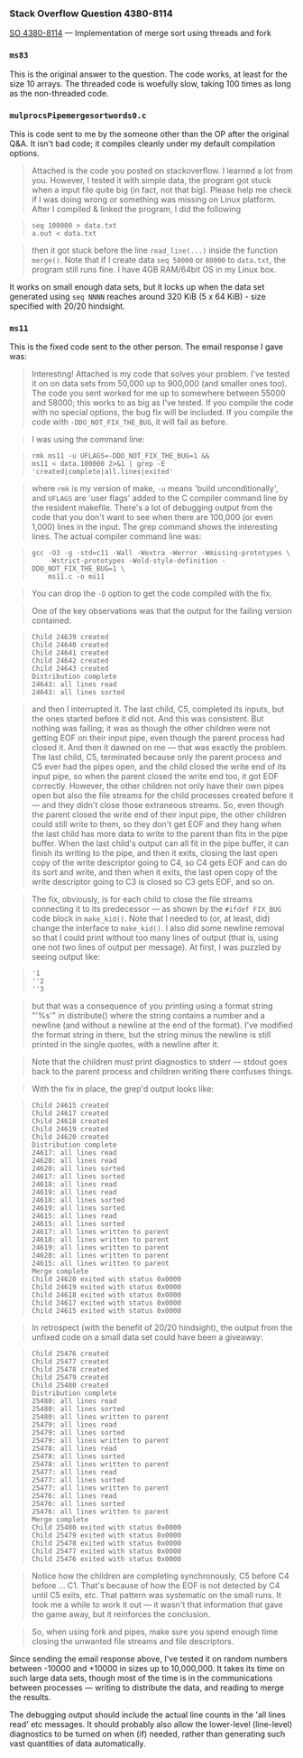 ### Stack Overflow Question 4380-8114

[SO 4380-8114](https://stackoverflow.com/q/43808114) &mdash;
Implementation of merge sort using threads and fork

### `ms83`

This is the original answer to the question.
The code works, at least for the size 10 arrays.
The threaded code is woefully slow, taking 100 times as long as the
non-threaded code.

### `mulprocsPipemergesortwords0.c`

This is code sent to me by the someone other than the OP after the
original Q&A.
It isn't bad code; it compiles cleanly under my default compilation
options.

> Attached is the code you posted on stackoverflow.
> I learned a lot from you.
> However, I tested it with simple data, the program got stuck when a
> input file quite big (in fact, not that big).
> Please help me check if I was doing wrong or something was missing on
> Linux platform.
> After I compiled & linked the program, I did the following

>     seq 100000 > data.txt
>     a.out < data.txt

> then it got stuck before the line `read_line(...)` inside the function
> `merge()`.
> Note that if I create data `seq 50000` or `80000` to `data.txt`, the
> program still runs fine.
> I have 4GB RAM/64bit OS in my Linux box.

It works on small enough data sets, but it locks up when the data set
generated using `seq NNNN` reaches around 320 KiB (5 x 64 KiB) - size
specified with 20/20 hindsight.

### `ms11`

This is the fixed code sent to the other person.  The email response
I gave was:

> Interesting!
> Attached is my code that solves your problem.
> I've tested it on on data sets from 50,000 up to 900,000 (and smaller
> ones too).
> The code you sent worked for me up to somewhere between 55000 and 58000;
> this works to as big as I've tested.
> If you compile the code with no special options, the bug fix will be
> included.
> If you compile the code with `-DDO_NOT_FIX_THE_BUG`, it will fail as
> before.

> I was using the command line:

>     rmk ms11 -u UFLAGS=-DDO_NOT_FIX_THE_BUG=1 &&
>     ms11 < data.100000 2>&1 | grep -E 'created|complete|all.lines|exited'

> where `rmk` is my version of make, `-u` means 'build unconditionally', and
> `UFLAGS` are 'user flags' added to the C compiler command line by the
> resident makefile.
> There's a lot of debugging output from the code that you don't want to
> see when there are 100,000 (or even 1,000) lines in the input.
> The grep command shows the interesting lines.
> The actual compiler command line was:

>     gcc -O3 -g -std=c11 -Wall -Wextra -Werror -Wmissing-prototypes \
>         -Wstrict-prototypes -Wold-style-definition -DDO_NOT_FIX_THE_BUG=1 \
>         ms11.c -o ms11

> You can drop the `-D` option to get the code compiled with the fix.

> One of the key observations was that the output for the failing version
> contained:

>     Child 24639 created
>     Child 24640 created
>     Child 24641 created
>     Child 24642 created
>     Child 24643 created
>     Distribution complete
>     24643: all lines read
>     24643: all lines sorted

> and then I interrupted it.
> The last child, C5, completed its inputs, but the ones started before it
> did not.
> And this was consistent.
> But nothing was failing; it was as though the other children were not
> getting EOF on their input pipe, even though the parent process had
> closed it.
> And then it dawned on me — that was exactly the problem.
> The last child, C5, terminated because only the parent process and C5
> ever had the pipes open, and the child closed the write end of its input
> pipe, so when the parent closed the write end too, it got EOF correctly.
> However, the other children not only have their own pipes open but also
> the file streams for the child processes created before it — and they
> didn't close those extraneous streams.
> So, even though the parent closed the write end of their input pipe, the
> other children could still write to them, so they don't get EOF and they
> hang when the last child has more data to write to the parent than fits
> in the pipe buffer.
> When the last child's output can all fit in the pipe buffer, it can
> finish its writing to the pipe, and then it exits, closing the last open
> copy of the write descriptor going to C4, so C4 gets EOF and can do its
> sort and write, and then when it exits, the last open copy of the write
> descriptor going to C3 is closed so C3 gets EOF, and so on.

> The fix, obviously, is for each child to close the file streams
> connecting it to its predecessor — as shown by the `#ifdef FIX_BUG`
> code block in `make_kid()`.
> Note that I needed to (or, at least, did) change the interface to
> `make_kid()`.
> I also did some newline removal so that I could print without too many
> lines of output (that is, using one not two lines of output per
> message).
> At first, I was puzzled by seeing output like:

>     '1
>     ''2
>     ''3

> but that was a consequence of you printing using a format string "'%s'"
> in distribute() where the string contains a number and a newline (and
> without a newline at the end of the format).
> I've modified the format string in there, but the string minus the
> newline is still printed in the single quotes, with a newline after it.

> Note that the children must print diagnostics to stderr — stdout goes
> back to the parent process and children writing there confuses things.

> With the fix in place, the grep'd output looks like:

>     Child 24615 created
>     Child 24617 created
>     Child 24618 created
>     Child 24619 created
>     Child 24620 created
>     Distribution complete
>     24617: all lines read
>     24620: all lines read
>     24620: all lines sorted
>     24617: all lines sorted
>     24618: all lines read
>     24619: all lines read
>     24618: all lines sorted
>     24619: all lines sorted
>     24615: all lines read
>     24615: all lines sorted
>     24617: all lines written to parent
>     24618: all lines written to parent
>     24619: all lines written to parent
>     24620: all lines written to parent
>     24615: all lines written to parent
>     Merge complete
>     Child 24620 exited with status 0x0000
>     Child 24619 exited with status 0x0000
>     Child 24618 exited with status 0x0000
>     Child 24617 exited with status 0x0000
>     Child 24615 exited with status 0x0000

> In retrospect (with the benefit of 20/20 hindsight), the output from the
> unfixed code on a small data set could have been a giveaway:

>     Child 25476 created
>     Child 25477 created
>     Child 25478 created
>     Child 25479 created
>     Child 25480 created
>     Distribution complete
>     25480: all lines read
>     25480: all lines sorted
>     25480: all lines written to parent
>     25479: all lines read
>     25479: all lines sorted
>     25479: all lines written to parent
>     25478: all lines read
>     25478: all lines sorted
>     25478: all lines written to parent
>     25477: all lines read
>     25477: all lines sorted
>     25477: all lines written to parent
>     25476: all lines read
>     25476: all lines sorted
>     25476: all lines written to parent
>     Merge complete
>     Child 25480 exited with status 0x0000
>     Child 25479 exited with status 0x0000
>     Child 25478 exited with status 0x0000
>     Child 25477 exited with status 0x0000
>     Child 25476 exited with status 0x0000

> Notice how the children are completing synchronously, C5 before C4
> before … C1.
> That's because of how the EOF is not detected by C4 until C5 exits, etc.
> That pattern was systematic on the small runs.
> It took me a while to work it out — it wasn't that information that
> gave the game away, but it reinforces the conclusion.

> So, when using fork and pipes, make sure you spend enough time closing
> the unwanted file streams and file descriptors.

Since sending the email response above, I've tested it on random numbers
between -10000 and +10000 in sizes up to 10,000,000.  It takes its time
on such large data sets, though most of the time is in the
communications between processes — writing to distribute the data, and
reading to merge the results.

The debugging output should include the actual line counts in the 'all
lines read' etc messages.
It should probably also allow the lower-level (line-level) diagnostics
to be turned on when (if) needed, rather than generating such vast
quantities of data automatically.

